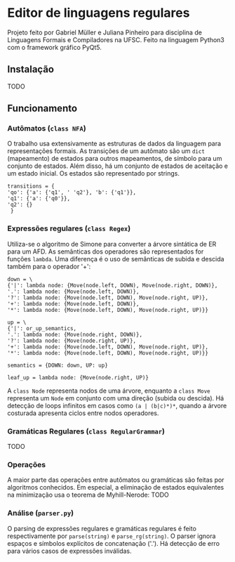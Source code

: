 # Editor de linguagens regulares
Projeto feito por Gabriel Müller e Juliana Pinheiro para disciplina de Linguagens Formais e Compiladores na UFSC. Feito na linguagem Python3 com o framework gráfico PyQt5.

## Instalação
TODO
## Funcionamento

### Autômatos (`class NFA`)
O trabalho usa extensivamente as estruturas de dados da linguagem para representações formais. As transições de um autômato são um `dict` (mapeamento) de estados para outros mapeamentos, de símbolo para um conjunto de estados. Além disso, há um conjunto de estados de aceitação e um estado inicial. Os estados são representado por strings.

    transitions = {
    'qo': {'a': {'q1', ' 'q2'}, 'b': {'q1'}},
    'q1': {'a': {'q0'}},
    'q2': {}
     }
### Expressões regulares (`class Regex`)
Utiliza-se o algoritmo de Simone para converter a árvore sintática de ER para um AFD. As semânticas dos operadores são representados for funções `lambda`. Uma diferença é o uso de semânticas de subida e descida também para o operador '+':

    down = \
    {'|': lambda node: {Move(node.left, DOWN), Move(node.right, DOWN)},
    '.': lambda node: {Move(node.left, DOWN)},
    '?': lambda node: {Move(node.left, DOWN), Move(node.right, UP)},
    '+': lambda node: {Move(node.left, DOWN)},
    '*': lambda node: {Move(node.left, DOWN), Move(node.right, UP)}}
        
    up = \
    {'|': or_up_semantics,
    '.': lambda node: {Move(node.right, DOWN)},
    '?': lambda node: {Move(node.right, UP)},
    '+': lambda node: {Move(node.left, DOWN), Move(node.right, UP)},
    '*': lambda node: {Move(node.left, DOWN), Move(node.right, UP)}}
    
    semantics = {DOWN: down, UP: up}
    
    leaf_up = lambda node: {Move(node.right, UP)}

A `class Node` representa nodos de uma árvore, enquanto a `class Move` representa um `Node` em conjunto com uma direção (subida ou descida). Há detecção de loops infinitos em casos como `(a | (b|c)*)*`, quando a árvore costurada apresenta ciclos entre nodos operadores.
### Gramáticas Regulares (`class RegularGrammar`)
TODO
### Operações
A maior parte das operações entre autômatos ou gramáticas são feitas por algoritmos conhecidos. Em especial, a eliminação de estados equivalentes na minimização usa o teorema de Myhill-Nerode:
TODO
### Análise (`parser.py`)
O parsing de expressões regulares e gramáticas regulares é feito respectivamente por `parse(string)` e `parse_rg(string)`. O parser ignora espaços e símbolos explícitos de concatenação ('.'). Há detecção de erro para vários casos de expressões inválidas.
